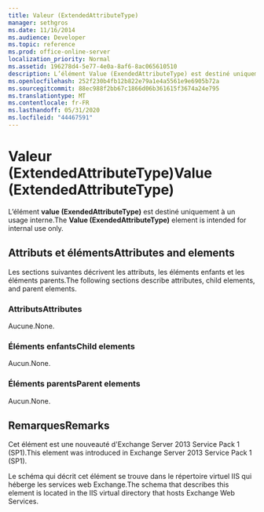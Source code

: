 ```yaml
---
title: Valeur (ExtendedAttributeType)
manager: sethgros
ms.date: 11/16/2014
ms.audience: Developer
ms.topic: reference
ms.prod: office-online-server
localization_priority: Normal
ms.assetid: 196278d4-5e77-4e0a-8af6-8ac065610510
description: L’élément Value (ExendedAttributeType) est destiné uniquement à un usage interne.
ms.openlocfilehash: 252f230b4fb12b822e79a1e4a5561e9e6905b72a
ms.sourcegitcommit: 88ec988f2bb67c1866d06b361615f3674a24e795
ms.translationtype: MT
ms.contentlocale: fr-FR
ms.lasthandoff: 05/31/2020
ms.locfileid: "44467591"
---
```

# <a name="value-extendedattributetype"></a><span data-ttu-id="dadf8-103">Valeur (ExtendedAttributeType)</span><span class="sxs-lookup"><span data-stu-id="dadf8-103">Value (ExtendedAttributeType)</span></span>

<span data-ttu-id="dadf8-104">L’élément **value (ExendedAttributeType)** est destiné uniquement à un usage interne.</span><span class="sxs-lookup"><span data-stu-id="dadf8-104">The **Value (ExendedAttributeType)** element is intended for internal use only.</span></span> 

## <a name="attributes-and-elements"></a><span data-ttu-id="dadf8-105">Attributs et éléments</span><span class="sxs-lookup"><span data-stu-id="dadf8-105">Attributes and elements</span></span>

<span data-ttu-id="dadf8-106">Les sections suivantes décrivent les attributs, les éléments enfants et les éléments parents.</span><span class="sxs-lookup"><span data-stu-id="dadf8-106">The following sections describe attributes, child elements, and parent elements.</span></span>
  
### <a name="attributes"></a><span data-ttu-id="dadf8-107">Attributs</span><span class="sxs-lookup"><span data-stu-id="dadf8-107">Attributes</span></span>

<span data-ttu-id="dadf8-108">Aucune.</span><span class="sxs-lookup"><span data-stu-id="dadf8-108">None.</span></span>
  
### <a name="child-elements"></a><span data-ttu-id="dadf8-109">Éléments enfants</span><span class="sxs-lookup"><span data-stu-id="dadf8-109">Child elements</span></span>

<span data-ttu-id="dadf8-110">Aucun.</span><span class="sxs-lookup"><span data-stu-id="dadf8-110">None.</span></span>
  
### <a name="parent-elements"></a><span data-ttu-id="dadf8-111">Éléments parents</span><span class="sxs-lookup"><span data-stu-id="dadf8-111">Parent elements</span></span>

<span data-ttu-id="dadf8-112">Aucun.</span><span class="sxs-lookup"><span data-stu-id="dadf8-112">None.</span></span>
  
## <a name="remarks"></a><span data-ttu-id="dadf8-113">Remarques</span><span class="sxs-lookup"><span data-stu-id="dadf8-113">Remarks</span></span>

<span data-ttu-id="dadf8-114">Cet élément est une nouveauté d'Exchange Server 2013 Service Pack 1 (SP1).</span><span class="sxs-lookup"><span data-stu-id="dadf8-114">This element was introduced in Exchange Server 2013 Service Pack 1 (SP1).</span></span>
  
<span data-ttu-id="dadf8-115">Le schéma qui décrit cet élément se trouve dans le répertoire virtuel IIS qui héberge les services web Exchange.</span><span class="sxs-lookup"><span data-stu-id="dadf8-115">The schema that describes this element is located in the IIS virtual directory that hosts Exchange Web Services.</span></span>
  

